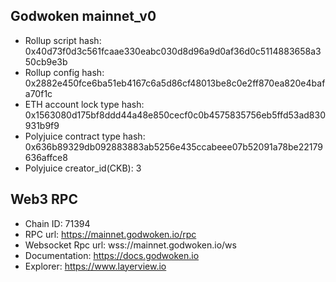 ## Godwoken mainnet_v0

* Rollup script hash: 0x40d73f0d3c561fcaae330eabc030d8d96a9d0af36d0c5114883658a350cb9e3b
* Rollup config hash: 0x2882e450fce6ba51eb4167c6a5d86cf48013be8c0e2ff870ea820e4bafa70f1c
* ETH account lock type hash: 0x1563080d175bf8ddd44a48e850cecf0c0b4575835756eb5ffd53ad830931b9f9
* Polyjuice contract type hash: 0x636b89329db092883883ab5256e435ccabeee07b52091a78be22179636affce8
* Polyjuice creator_id(CKB): 3

## Web3 RPC

* Chain ID: 71394
* RPC url: https://mainnet.godwoken.io/rpc
* Websocket Rpc url: wss://mainnet.godwoken.io/ws
* Documentation: https://docs.godwoken.io
* Explorer: https://www.layerview.io
